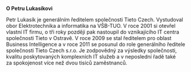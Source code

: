 __O&nbsp;Petru Lukasíkovi__

Petr Lukasík je generálním ředitelem společnosti Tieto Czech. Vystudoval obor Elektrotechnika a informatika na&nbsp;VŠB-TUO. V&nbsp;roce 2001 si otevřel vlastní IT firmu, o&nbsp;tři roky později pak nastoupil do vznikajícího IT centra společnosti Tieto v&nbsp;Ostravě. V&nbsp;roce 2009 se stal ředitelem pro oblast Business Intelligence a v&nbsp;roce 2011 se posunul do role generálního ředitele společnosti Tieto Czech s.r.o. Je zodpovědný za&nbsp;výsledky společnosti, kvalitu poskytovaných komplexních IT služeb a v&nbsp;neposlední řadě také za&nbsp;spokojenost více než dvou tisíců zaměstnanců.
